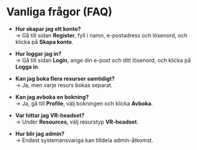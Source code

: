 # Vanliga frågor (FAQ)

- **Hur skapar jag ett konto?**  
  → Gå till sidan **Register**, fyll i namn, e-postadress och lösenord, och klicka på **Skapa konto**.  

- **Hur loggar jag in?**  
  → Gå till sidan **Login**, ange din e-post och ditt lösenord, och klicka på **Logga in**.  

- **Kan jag boka flera resurser samtidigt?**  
  → Ja, men varje resurs bokas separat.  

- **Kan jag avboka en bokning?**  
  → Ja, gå till **Profile**, välj bokningen och klicka **Avboka**.  

- **Var hittar jag VR-headset?**  
  → Under **Resources**, välj resurstyp **VR-headset**.  

- **Hur blir jag admin?**  
  → Endast systemansvariga kan tilldela admin-åtkomst.  
